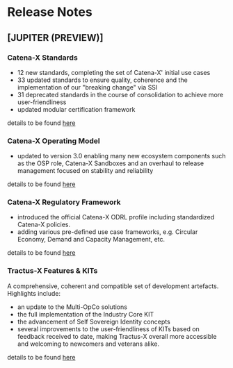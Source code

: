 # Release Notes

## [JUPITER (PREVIEW)]

### Catena-X Standards

- 12 new standards, completing the set of Catena-X' initial use cases
- 33 updated standards to ensure quality, coherence and the implementation of our "breaking change" via SSI
- 31 deprecated standards in the course of consolidation to achieve more user-friendliness
- updated modular certification framework

details to be found [here](https://catenax-ev.github.io/docs/next/standards/changelog)

### Catena-X Operating Model

- updated to version 3.0 enabling many new ecosystem components such as the OSP role, Catena-X Sandboxes and an overhaul to release management focused on stability and reliability

details to be found [here](https://catenax-ev.github.io/docs/next/operating-model/changelog)

### Catena-X Regulatory Framework

- introduced the official Catena-X ODRL profile including standardized Catena-X policies.
- adding various pre-defined use case frameworks, e.g. Circular Economy, Demand and Capacity Management, etc.

details to be found [here](https://catenax-ev.github.io/docs/next/regulatory-framework/change-log)

### Tractus-X Features & KITs

A comprehensive, coherent and compatible set of development artefacts. Highlights include:

- an update to the Multi-OpCo solutions
- the full implementation of the Industry Core KIT
- the advancement of Self Sovereign Identity concepts
- several improvements to the user-friendliness of KITs based on feedback received to date, making Tractus-X overall more accessible and welcoming to newcomers and veterans alike.

details to be found [here](https://eclipse-tractusx.github.io/CHANGELOG)
